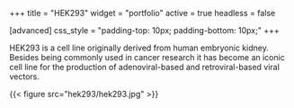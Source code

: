 +++
title = "HEK293"
widget = "portfolio"
active = true
headless = false

[advanced]
 css_style = "padding-top: 10px; padding-bottom: 10px;"
+++

HEK293 is a cell line originally derived from human embryonic kidney. Besides
being commonly used in cancer research it has become an iconic cell line for the
production of adenoviral-based and retroviral-based viral vectors.

{{< figure src="hek293/hek293.jpg" >}}
